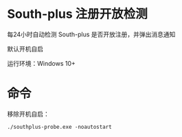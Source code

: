 # South-plus 注册开放检测

每24小时自动检测 South-plus 是否开放注册，并弹出消息通知

默认开机自启

运行环境：Windows 10+

# 命令

移除开机自启：

```
./southplus-probe.exe -noautostart
```






